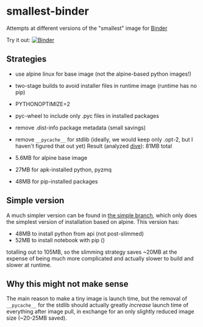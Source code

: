 # smallest-binder

Attempts at different versions of the "smallest" image for [Binder](https://mybinder.org)

Try it out: [![Binder](https://mybinder.org/badge_logo.svg)](https://mybinder.org/v2/gh/minrk/smallest-binder/master)


## Strategies

- use alpine linux for base image (not the alpine-based python images!)
- two-stage builds to avoid installer files in runtime image (runtime has no pip)
- PYTHONOPTIMIZE=2
- pyc-wheel to include only .pyc files in installed packages
- remove .dist-info package metadata (small savings)
- remove `__pycache__` for stdlib (ideally, we would keep only .opt-2, but I haven't figured that out yet)
Result (analyzed [dive](https://github.com/wagoodman/dive)): 81MB total

- 5.6MB for alpine base image
- 27MB for apk-installed python, pyzmq
- 48MB for pip-installed packages

## Simple version

A much simpler version can be found in [the simple branch](https://github.com/minrk/smallest-binder/blob/simple/Dockerfile),
which only does the simplest version of installation based on alpine.
This version has:

- 48MB to install python from api (not post-slimmed)
- 52MB to install notebook with pip ()

totalling out to 105MB, so the slimming strategy saves ~20MB
at the expense of being much more complicated and actually slower to build and slower at runtime.

## Why this might not make sense

The main reason to make a tiny image is launch time,
but the removal of `__pycache__` for the stdlib should
actually greatly *increase* launch time of everything after image pull,
in exchange for an only slightly reduced image size (~20-25MB saved).
